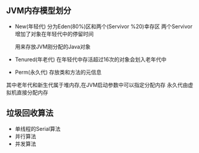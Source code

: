 ## JVM内存模型划分
 - New(年轻代)
     分为Eden(80%)区和两个(Servivor  %20)幸存区 
     两个Servivor增加了对象在年轻代中的停留时间
     
     用来存放JVM刚分配的Java对象
 - Tenured(年老代)
     在年轻代中存活超过16次的对象会划入老年代中
 - Perm(永久代)
     存放类和方法的元信息

其中老年代和新生代属于堆内存,在JVM启动参数中可以指定分配内存
永久代由虚拟机直接分配内存

## 垃圾回收算法
  - 单线程的Serial算法
  - 并行算法
  - 并发算法
  

























